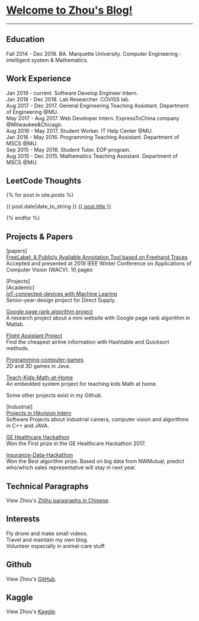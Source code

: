 # [Welcome to Zhou's Blog!](https://zhou-1.github.io/Personal-Blog/)     

<hr>

## Education
Fall 2014 - Dec 2018. BA. Marquette University. Computer Engineering - intelligent system & Mathematics.    

## Work Experience   
Jan 2019 - current. Software Develop Engineer Intern.   
Jan 2018 - Dec 2018. Lab Researcher. COVISS lab.    
Aug 2017 - Dec 2017. General Engineering Teaching Assistant. Department of Engineering @MU.    
May 2017 - Aug 2017. Web Developer Intern. ExpressToChina company @Milwaukee&Chicago.   
Aug 2016 - May 2017. Student Worker. IT Help Center @MU.   
Jan 2016 - May 2016. Programming Teaching Assistant. Department of MSCS @MU.    
Sep 2015 - May 2018. Student Tutor. EOP program.     
Aug 2015 - Dec 2015. Mathematics Teaching Assistant. Department of MSCS @MU.    

## LeetCode Thoughts    
{% for post in site.posts %}

{{ post.date|date_to_string }} <a href='{{ site.baseurl }}{{ post.url }}'>{{ post.title }}</a>

{% endfor %}  


## Projects & Papers   
[papers]      
[FreeLabel: A Publicly Available Annotation Tool based on Freehand Traces](https://arxiv.org/abs/1902.06806#)      
Accepted and presented at 2019 IEEE Winter Conference on Applications of Computer Vision (WACV). 10 pages    

[Projects]  
[Academic]    
[IoT-connected-devices with Machine Learing](https://github.com/zhou-1/IoT-connected-devices)     
Senior-year-design project for Direct Supply.    

[Google page rank algorithm project](https://github.com/zhou-1/Algorithm/tree/master/Google%20page%20rank%20algorithm%20project)      
A research project about a mini website with Google page rank algorithm in Matlab.    

[Flight Assistant Project](https://github.com/zhou-1/Algorithm/tree/master/Flight%20Assistant%20Project)     
Find the cheapest airline information with Hashtable and Quicksort methods.     

[Programming-computer-games](https://github.com/zhou-1/Programming-computer-games)     
2D and 3D games in Java.       

[Teach-Kids-Math-at-Home](https://github.com/zhou-1/Teach-Kids-Math-at-Home)     
An embedded system project for teaching kids Math at home.    

Some other projects exist in my Github.   

[Industrial]    
[Projects in Hikvision Intern](https://github.com/zhou-1/projectsInHikIntern)        
Software Projects about industrial camera, computer vision and algorithms in C++ and JAVA.        

[GE Healthcare Hackathon](https://github.com/zhou-1/predix-engine-dashboard)    
Won the First prize in the GE Healthcare Hackathon 2017.     

[Insurance-Data-Hackathon](https://github.com/zhou-1/Insurance-Data-Hackathon)      
Won the Best algorithm prize. Based on big data from NWMutual, predict who/which sales representative will stay in next year.        

## Technical Paragraphs
View Zhou's [Zhihu paragraphs in Chinese](https://www.zhihu.com/people/zhou-65-48/posts).

## Interests     
Fly drone and make small videos.    
Travel and maintain my own blog.    
Volunteer especially in animal-care stuff.    


## Github
View Zhou's [GitHub](https://github.com/zhou-1).

## Kaggle
View Zhou's [Kaggle](https://www.kaggle.com/dragonpolice).


